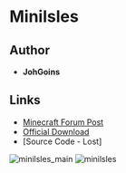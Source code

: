 <detail>

# Minilsles  
  
>
  
## Author 
- **JohGoins** 

## Links
- [Minecraft Forum Post](https://www.minecraftforum.net/forums/off-topic/general-gaming/455240-wip-mini-isles)  
- [Official Download](http://www.mediafire.com/?g01cat20owd72w1)  
- [Source Code - Lost]

![minilsles_main](https://github.com/masato462/Minicraft-Rebuild-and-Mod-Archives/blob/master/minicraft_archives/readme_shot/mini_main.png)
![minilsles](https://github.com/masato462/Minicraft-Rebuild-and-Mod-Archives/blob/master/minicraft_archives/readme_shot/mini.png)
</detail>
<p>

<detail>